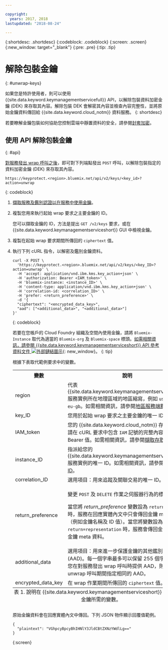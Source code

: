 ```yaml
---

copyright:
  years: 2017, 2018
lastupdated: "2018-08-24"

---
```


{:shortdesc: .shortdesc}
{:codeblock: .codeblock}
{:screen: .screen}
{:new_window: target="_blank"}
{:pre: .pre}
{:tip: .tip}

# 解除包裝金鑰
{: #unwrap-keys}

如果您是特許使用者，則可以使用 {{site.data.keyword.keymanagementservicefull}} API，以解除包裝資料加密金鑰 (DEK) 來存取其內容。解除包裝 DEK 會解密其內容並檢查內容完整性，並將原始金鑰資料傳回給 {{site.data.keyword.cloud_notm}} 資料服務。
{: shortdesc}

若要瞭解金鑰包裝如何協助您控制雲端中靜置資料的安全，請參閱[封套加密](/docs/services/key-protect/concepts/envelope-encryption.html)。

## 使用 API 解除包裝金鑰
{: #api}

[對服務發出 wrap 呼叫之後](/docs/services/key-protect/wrap-keys.html)，即可對下列端點發出 `POST` 呼叫，以解除包裝指定的資料加密金鑰 (DEK) 來存取其內容。

```
https://keyprotect.<region>.bluemix.net/api/v2/keys/<key_id>?action=unwrap
```
{: codeblock}

1. [擷取服務及鑑別認證以在服務中使用金鑰](/docs/services/key-protect/access-api.html)。

2. 複製您用來執行起始 wrap 要求之主要金鑰的 ID。

    您可以擷取金鑰的 ID，方法是提出 `GET /v2/keys` 要求，或在 {{site.data.keyword.keymanagementserviceshort}} GUI 中檢視金鑰。

3. 複製在起始 wrap 要求期間所傳回的 `ciphertext` 值。

4. 執行下列 cURL 指令，以解密及鑑別金鑰資料。

    ```cURL
    curl -X POST \
      'https://keyprotect.<region>.bluemix.net/api/v2/keys/<key_ID>?action=unwrap' \
      -H 'accept: application/vnd.ibm.kms.key_action+json' \
      -H 'authorization: Bearer <IAM_token>' \
      -H 'bluemix-instance: <instance_ID>' \
      -H 'content-type: application/vnd.ibm.kms.key_action+json' \
      -H 'correlation-id: <correlation_ID>' \
      -H 'prefer: <return_preference>' \
      -d '{
      "ciphertext": "<encrypted_data_key>",
      "aad": ["<additional_data>", "<additional_data>"]
    }'
    ```
    {: codeblock}

    若要在您帳戶的 Cloud Foundry 組織及空間內使用金鑰，請將 `Bluemix-Instance` 取代為適當的 `Bluemix-org` 及 `Bluemix-space` 標頭。[如需相關資訊，請參閱 {{site.data.keyword.keymanagementserviceshort}} API 參考資料文件 ![外部鏈結圖示](../../icons/launch-glyph.svg "外部鏈結圖示")](https://console.bluemix.net/apidocs/kms){: new_window}。
    {: tip}

    根據下表取代範例要求中的變數。
    <table>
      <tr>
        <th>變數</th>
        <th>說明</th>
      </tr>
      <tr>
        <td><varname>region</varname></td>
        <td>代表 {{site.data.keyword.keymanagementserviceshort}} 服務實例所在地理區域的地區縮寫，例如 <code>us-south</code> 或 <code>eu-gb</code>。如需相關資訊，請參閱<a href="/docs/services/key-protect/regions.html#endpoints">地區服務端點</a>。</td>
      </tr>
      <tr>
        <td><varname>key_ID</varname></td>
        <td>您用於起始 wrap 要求之主要金鑰的唯一 ID。</td>
      </tr>
      <tr>
        <td><varname>IAM_token</varname></td>
        <td>您的 {{site.data.keyword.cloud_notm}} 存取記號。請在 cURL 要求中包含 <code>IAM</code> 記號的完整內容，包括 Bearer 值。如需相關資訊，請參閱<a href="/docs/services/key-protect/access-api.html#retrieve-token">擷取存取記號</a>。</td>
      </tr>
      <tr>
        <td><varname>instance_ID</varname></td>
        <td>指派給您的 {{site.data.keyword.keymanagementserviceshort}} 服務實例的唯一 ID。如需相關資訊，請參閱<a href="/docs/services/key-protect/access-api.html#retrieve-instance-ID">擷取實例 ID</a>。</td>
      </tr>
      <tr>
        <td><varname>correlation_ID</varname></td>
        <td>選用項目：用來追蹤及關聯交易的唯一 ID。</td>
      </tr>
      <tr>
        <td><varname>return_preference</varname></td>
        <td><p>變更 <code>POST</code> 及 <code>DELETE</code> 作業之伺服器行為的標頭。</p><p>當您將 <em>return_preference</em> 變數設為 <code>return=minimal</code> 時，服務在回應實體內文中只會傳回金鑰 meta 資料（例如金鑰名稱及 ID 值）。當您將變數設為 <code>return=representation</code> 時，服務會傳回金鑰資料及金鑰 meta 資料。</p></td>
      </tr>
      <tr>
        <td><varname>additional_data</varname></td>
        <td>選用項目：用來進一步保護金鑰的其他鑑別資料 (AAD)。每一個字串最多可以保留 255 個字元。如果您在對服務發出 wrap 呼叫時提供 AAD，則必須在 unwrap 呼叫期間指定相同的 AAD。</td>
      </tr>
      <tr>
        <td><varname>encrypted_data_key</varname></td>
        <td>在 wrap 作業期間所傳回的 <code>ciphertext</code> 值。</td>
      </tr>
      <caption style="caption-side:bottom;">表 1. 說明在 {{site.data.keyword.keymanagementserviceshort}} 中解除包裝金鑰所需的變數。</caption>
    </table>

    原始金鑰資料會在回應實體內文中傳回。下列 JSON 物件顯示回覆值範例。

    ```
    {
      "plaintext": "VGhpcyBpcyBhIHNlY3JldCBtZXNzYWdlLg=="
    }
    ```
    {:screen}
